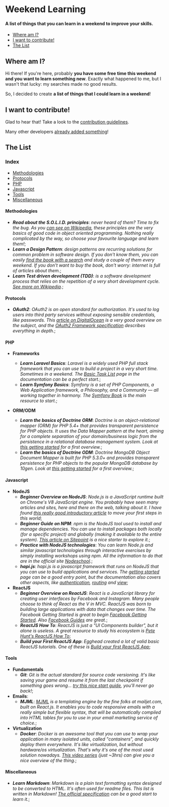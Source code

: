 # Weekend Learning

#### A list of things that you can learn in a weekend to improve your skills.

* [Where am I?](#where-am-i)
* [I want to contribute!](#i-want-to-contribute)
* [The List](#the-list)

## Where am I?

Hi there! If you're here, probably **you have some free time this weekend and you want to learn something new**. Exactly what happened to me, but I wasn't that lucky: my searches made no good results.

So, I decided to create **a list of things that I could learn in a weekend**!

## I want to contribute!

Glad to hear that! Take a look to the [contribution guidelines](CONTRIBUTING.md).

Many other developers [already added something](https://github.com/francescomalatesta/weekend-learning/graphs/contributors)!

## The List

### Index

- [Methodologies](#methodologies)
- [Protocols](#protocols)
- [PHP](#php)
- [Javascript](#javascript)
- [Tools](#tools)
- [Miscellaneous](#miscellaneous)

#### Methodologies

- **_Read about the S.O.L.I.D. principles_**: *never heard of them? Time to fix the bug. As you [can see on Wikipedia](https://en.wikipedia.org/wiki/SOLID_(object-oriented_design)), these principles are the very basics of good code in object oriented programming. Nothing really complicated by the way, so choose your favourite language and learn them!*;
- **_Learn a Design Pattern_**: *design patterns are recurring solutions for common problem in software design. If you don't know them, you can easily [find the book with a search](http://lmgtfy.com/?q=Design+Patterns%3A+Elements+of+Reusable+Object-Oriented+Software) and study a couple of them every weekend. If you don't want to buy the book, don't worry: internet is full of articles about them.*;
- **_Learn Test driven development (TDD)_**: *is a software development process that relies on the repetition of a very short development cycle. [See more on Wikipedia](https://en.wikipedia.org/wiki/Test-driven_development).*;

#### Protocols

- **_OAuth2_**: *OAuth2 is an open standard for authorization. It's used to log users into third party services without exposing sensible credentials, like passwords. This [article on DigitalOcean](https://www.digitalocean.com/community/tutorials/an-introduction-to-oauth-2) is a very good overview on the subject, and the [OAuth2 Framework specification](http://tools.ietf.org/html/rfc6749) describes everything in depth.*;

#### PHP

- **Frameworks**
  - **_Learn Laravel Basics_**: *Laravel is a widely used PHP full stack framework that you can use to build a project in a very short time. Sometimes in a weekend. The [Basic Task List](https://laravel.com/docs/5.2/quickstart) page in the documentation can be a perfect start.*;
  - **_Learn Symfony Basics_**: *Symfony is a set of PHP Components, a Web Application framework, a Philosophy, and a Community — all working together in harmony. The [Symfony Book](http://symfony.com/doc/current/book/index.html) is the main resource to start.*;

- **ORM/ODM**
  - **_Learn the basics of Doctrine ORM_**: *Doctrine is an object-relational mapper (ORM) for PHP 5.4+ that provides transparent persistence for PHP objects. It uses the Data Mapper pattern at the heart, aiming for a complete separation of your domain/business logic from the persistence in a relational database management system. Look at [this getting started](http://docs.doctrine-project.org/projects/doctrine-orm/en/latest/tutorials/getting-started.html) for a first overview.*;
  - **_Learn the basics of Doctrine ODM_**: *Doctrine MongoDB Object Document Mapper is built for PHP 5.3.0+ and provides transparent persistence for PHP objects to the popular MongoDB database by 10gen. Look at [this getting started](http://docs.doctrine-project.org/projects/doctrine-mongodb-odm/en/latest/tutorials/getting-started.html) for a first overview.*;

#### Javascript

- **NodeJS**
  - **_Beginner Overview on NodeJS_**: *Node.js is a JavaScript runtime built on Chrome's V8 JavaScript engine. You probably have seen many articles and sites, here and there on the web, talking about it. I have found [this really good introductory article](http://www.sitepoint.com/a-beginner-splurge-in-node-js/) to move your first steps in this world*;
  - **_Beginner Guide on NPM_**: *npm is the NodeJS tool used to install and manage dependencies. You can use to install packages both locally (for a specific project) and globally (making it available to the entire system). [This article on Sitepoint](http://www.sitepoint.com/beginners-guide-node-package-manager/) is a nice starter to explore it.*;
  - **_Practice with NodeJS technologies_**: *You can learn Node.js and similar javascript technologies through interactive exercises by simply installing workshops using npm. All the information to do that are in the official site  [Nodeschool](http://nodeschool.io/).*;
  - **_hapi.js_**: *hapi.js is a javascript framework that runs on NodeJS that you can use to build applications and services. The [getting started](http://hapijs.com/tutorials) page can be a good entry point, but the documentation also covers other aspects, like [authentication](http://hapijs.com/tutorials/auth), [routing](http://hapijs.com/tutorials/routing) and [view](http://hapijs.com/tutorials/views)*;
- **ReactJS**
  - **_Beginner Overview on ReactJS_**: *React is a JavaScript library for creating user interfaces by Facebook and Instagram. Many people choose to think of React as the V in MVC. ReactJS was born to building large applications with data that changes over time. The Facebook Getting Started is great to begin [Facebook Getting Started](https://facebook.github.io/react/docs/getting-started.html). Also [Facebook Guides](https://facebook.github.io/react/docs/why-react.html) are great.*;
  - **_ReactJS How To_**: *ReactJS is just a "UI Components builder", but it alone is useless. A great resource to study his ecosystem is [Pete Hunt's ReactJS How To](https://github.com/petehunt/react-howto)*;
  - **_Build your First ReactJS App_**: *Egghead created a lot of valid basic ReactJS tutorials. One of these is [Build your first ReactJS App](https://egghead.io/series/build-your-first-react-js-application)*;  

#### Tools

- **Fundamentals**
  - **_Git_**: *Git is the actual standard for source code versioning. It's like saving your game and resume it from the last checkpoint if something goes wrong... [try this nice start guide](http://rogerdudler.github.io/git-guide/), you'll never go back!*;
- **Emails**:
  - **_MJML_**: *[MJML](http://www.mjml.io) is a templating engine by the fine folks at mailjet.com, built on React.js. It enables you to code responsive emails with a really simple but flexible syntax, that will be automatically compiled into HTML tables for you to use in your email marketing service of choice.*;
- **Virtualization**
  - **_Docker_**: *Docker is an awesome tool that you can use to wrap your application in many isolated units, called "containers", and quickly deploy them everywhere. It's like virtualization, but without hardware/os virtualization. That's why it's one of the most used solution nowadays. [This video series](https://training.docker.com/self-paced-training) (just ~3hrs) can give you a nice overview of the thing.*;

#### Miscellaneous

- **_Learn Markdown_**: *Markdown is a plain text formatting syntax designed to be converted to HTML. It's often used for readme files. This list is written in Markdown! [The official specification](http://daringfireball.net/projects/markdown/) can be a good start to learn it.*;
